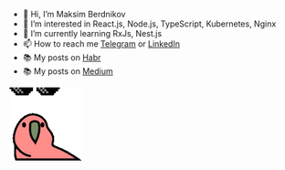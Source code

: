 - 👋 Hi, I’m Maksim Berdnikov
- 👀 I’m interested in React.js, Node.js, TypeScript, Kubernetes, Nginx
- 🌱 I’m currently learning RxJs, Nest.js
- 📫 How to reach me [Telegram](https://t.me/berdnikovme) or [LinkedIn](https://www.linkedin.com/in/presslxqii)
- 📚 My posts on [Habr](https://habr.com/ru/users/presslxqii/posts/)
- 📚 My posts on [Medium](https://medium.com/@presslxqii/)

![](https://github.com/presslxqii/presslxqii/blob/main/parrot.gif)
